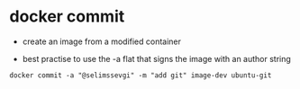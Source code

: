 # docker commit

- create an image from a modified container

- best practise to use the -a flat that signs the image with an author string

```shell
docker commit -a "@selimssevgi" -m "add git" image-dev ubuntu-git
```
